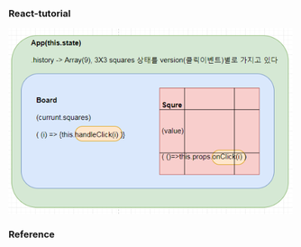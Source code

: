 ### React-tutorial

![App, Board, Square.PNG](https://github.com/pillarorigin/TIL/blob/master/day15/tic-tac-toc/App,%20Board,%20Square.PNG?raw=true)









### Reference

[react]: https://reactjs-kr.firebaseapp.com/tutorial/tutorial.html#declaring-a-winner

